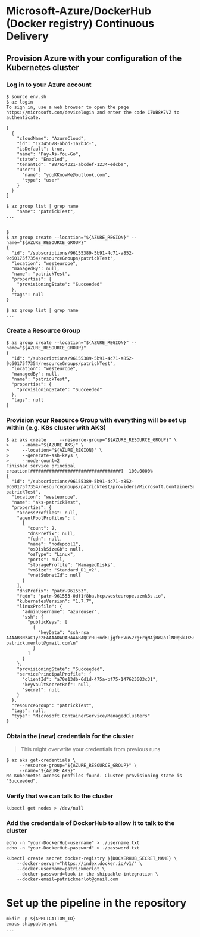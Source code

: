 # Microsoft-Azure/DockerHub (Docker registry) Continuous Delivery


## Provision Azure with your configuration of the Kubernetes cluster


### Log in to your Azure account


```shell
$ source env.sh
$ az login
To sign in, use a web browser to open the page https://microsoft.com/devicelogin and enter the code C7WB8K7VZ to authenticate.

[
  {
    "cloudName": "AzureCloud",
    "id": "12345678-abcd-1a2b3c-",
    "isDefault": true,
    "name": "Pay-As-You-Go",
    "state": "Enabled",
    "tenantId": "987654321-abcdef-1234-edcba",
    "user": {
      "name": "youKKnowMe@outlook.com",
      "type": "user"
    }
  }
]

```


```shell
$ az group list | grep name
    "name": "patrickTest",
...


$
$ az group create --location="${AZURE_REGION}" --name="${AZURE_RESOURCE_GROUP}"
{
  "id": "/subscriptions/96155389-5b91-4c71-a852-9c60175f7354/resourceGroups/patrickTest",
  "location": "westeurope",
  "managedBy": null,
  "name": "patrickTest",
  "properties": {
    "provisioningState": "Succeeded"
  },
  "tags": null
}

$ az group list | grep name
...

```

### Create a Resource Group

```shell
$ az group create --location="${AZURE_REGION}" --name="${AZURE_RESOURCE_GROUP}"
{
  "id": "/subscriptions/96155389-5b91-4c71-a852-9c60175f7354/resourceGroups/patrickTest",
  "location": "westeurope",
  "managedBy": null,
  "name": "patrickTest",
  "properties": {
    "provisioningState": "Succeeded"
  },
  "tags": null
}

```


###  Provision your Resource Group with everything will be set up within (e.g. K8s cluster with AKS)

```shell
$ az aks create     --resource-group="${AZURE_RESOURCE_GROUP}" \
>     --name="${AZURE_AKS}" \
>     --location="${AZURE_REGION}" \
>     --generate-ssh-keys \
>     --node-count=2
Finished service principal creation[##################################]  100.0000%
{
  "id": "/subscriptions/96155389-5b91-4c71-a852-9c60175f7354/resourcegroups/patrickTest/providers/Microsoft.ContainerService/managedClusters/aks-patrickTest",
  "location": "westeurope",
  "name": "aks-patrickTest",
  "properties": {
    "accessProfiles": null,
    "agentPoolProfiles": [
      {
        "count": 2,
        "dnsPrefix": null,
        "fqdn": null,
        "name": "nodepool1",
        "osDiskSizeGb": null,
        "osType": "Linux",
        "ports": null,
        "storageProfile": "ManagedDisks",
        "vmSize": "Standard_D1_v2",
        "vnetSubnetId": null
      }
    ],
    "dnsPrefix": "patr-961553",
    "fqdn": "patr-961553-0df1f8ba.hcp.westeurope.azmk8s.io",
    "kubernetesVersion": "1.7.7",
    "linuxProfile": {
      "adminUsername": "azureuser",
      "ssh": {
        "publicKeys": [
          {
            "keyData": "ssh-rsa AAAAB3NzaC1yc2EAAAADAQABAAABAQCrHu+nd6LjgfFBVu52rg+rqNAjRW2oTlN0qSkJXSBDdxTMgo7Amjw5yuy2Z2u5kiY00PWzeqmCQLvF3x4w2mYaBEPi47FMZu1S3ijRwz5gVN/eT2QH6j1JKC8o6lz2+c5VGms7MOWM7S589vJGbG8gFCTh4/N1ZmIqAPRmVi3iWp+ZOLIioGJJcT5dZItQIWToArNRG7fPKZqO7KAgKwmMMEfHmiuV9Ci2qMy2O+KlpirxEANIcBcQC+LuXxo7qrT2PdpXk2uQFqFWzanRZRU3IplWa0tVwGhL14g1WlXdtSQJ4si94eyf8OSAzljTvqxvjwXtZUNhpm8UnOOCcgrD patrick.merlot@gmail.com\n"
          }
        ]
      }
    },
    "provisioningState": "Succeeded",
    "servicePrincipalProfile": {
      "clientId": "a70e13db-6d1d-475a-bf75-147623603c31",
      "keyVaultSecretRef": null,
      "secret": null
    }
  },
  "resourceGroup": "patrickTest",
  "tags": null,
  "type": "Microsoft.ContainerService/ManagedClusters"
}
```

### Obtain the (new) credentials for the cluster

> This might overwrite your credentials from previous runs

```shell
$ az aks get-credentials \
     --resource-group="${AZURE_RESOURCE_GROUP}" \
     --name="${AZURE_AKS}"
No Kubernetes access profiles found. Cluster provisioning state is "Succeeded".
```

### Verify that we can talk to the cluster

```shell
kubectl get nodes > /dev/null
```


### Add the credentials of DockerHub to allow it to talk to the cluster

```shell
echo -n "your-DockerHub-username" > ./username.txt
echo -n "your-DockerHub-password" > ./password.txt

kubectl create secret docker-registry ${DOCKERHUB_SECRET_NAME} \
    --docker-server="https://index.docker.io/v1/" \
    --docker-username=patrickmerlot \
    --docker-password=look-in-the-shippable-integration \
    --docker-email=patrickmerlot@gmail.com
```


# Set up the pipeline in the repository

```shell
mkdir -p ${APPLICATION_ID}
emacs shippable.yml
...
```